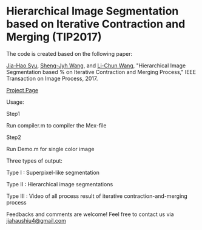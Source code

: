 # Hierarchical Image Segmentation based on Iterative Contraction and Merging (TIP2017)
The code is created based on the following paper:

[Jia-Hao Syu](https://sites.google.com/view/jiahaosyu/home), [Sheng-Jyh Wang](http://vlab.ee.nctu.edu.tw/advisor/), and [Li-Chun Wang](http://lichun.cm.nctu.edu.tw/), "Hierarchical Image Segmentation based % on Iterative Contraction and Merging Process," IEEE Transaction on Image Process, 2017.

[Project Page](https://sites.google.com/site/hierarchicalimagesegmentation/)

Usage:

Step1 

   Run compiler.m  to compiler the Mex-file 

Step2

   Run Demo.m for single color image 

Three types of output:

   Type I : Superpixel-like segmentation
  
   Type II : Hierarchical image segmentations
  
   Type III : Video of all process result of iterative contraction-and-merging process
  
  
Feedbacks and comments are welcome! Feel free to contact us via <jiahaushiu4@gmail.com>
